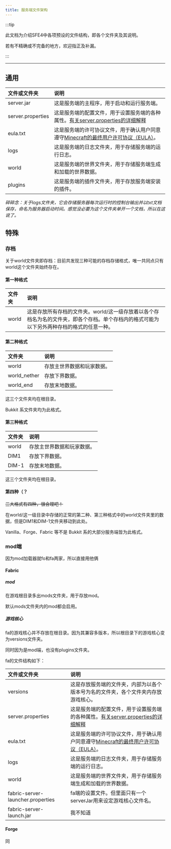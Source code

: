 ```yaml
---
title: 服务端文件架构
---
```


:::tip

此文档为介绍SFE4中各项预设的文件结构，即各个文件夹及其说明。

若有不精确或不完备的地方，欢迎指正及补漏。

:::

-----

## 通用

| 文件或文件夹 | 说明 |
| :--- | :--- |
| server.jar | 这是服务端的主程序，用于启动和运行服务端。 |
| server.properties | 这是服务端的配置文件，用于设置服务端的各种属性。[有关server.properties的详细解释](https://sfe.zxpweb.link/docs/sfe4/mcje/serverproperties) |
| eula.txt | 这是服务端的许可协议文件，用于确认用户同意遵守[Minecraft的最终用户许可协议（EULA）](https://www.minecraft.net/zh-hans/eula)。 |
| logs | 这是服务端的日志文件夹，用于存储服务端的运行日志。 |
| world | 这是服务端的世界文件夹，用于存储服务端生成和加载的世界数据。 |
| plugins | 这是服务端的插件文件夹，用于存放服务端安装的插件。 |

*碎碎念：关于logs文件夹，它会存储服务器每次运行时的控制台输出并以txt文档保存，命名为服务器启动时间。感觉没必要为这个文件夹单开一个文档，所以在这说了。*

## 特殊

### 存档

关于world文件夹即存档：目前共发现三种可能的存档存储格式，唯一共同点只有world这个文件夹始终存在。

#### 第一种格式

| 文件夹 | 说明 |
| :--- | :--- |
| world | 这是存放所有存档的文件夹。world/这一级存放着以各个存档名为名的文件夹，即各个存档。单个存档内的格式可能为以下另外两种存档的格式的任意一种。 |

#### 第二种格式

| 文件夹 | 说明 |
| :--- | :--- |
| world | 存放主世界数据和玩家数据。 |
| world_nether | 存放下界数据。 |
| world_end | 存放末地数据。 |

这三个文件夹均在根目录。

Bukkit 系文件夹均为此格式。

#### 第三种格式

| 文件夹 | 说明 |
| :--- | :--- |
| world | 存放主世界数据和玩家数据。 |
| DIM1 | 存放下界数据。 |
| DIM-1 | 存放末地数据。 |

这三个文件夹均在根目录。

#### 第四种（？

~~三大格式有四种，很合理吧！~~

在world/这一级目录中存储的正常的第二种、第三种格式中的world文件夹里的数据，但是DIM1和DIM-1文件夹移动到此处。

Vanilla、Forge、Fabric 等不是 Bukkit 系的大部分服务端皆为此格式。

### mod端

因为mod加载器就fo和fa两家，所以直接用他俩

#### Fabric

##### mod

在游戏根目录多出mods文件夹，用于存放mod。

默认mods文件夹内的mod都会启用。

##### 游戏核心

fa的游戏核心并不存放在根目录。因为其兼容多版本，所以根目录下的游戏核心变为versions文件夹。

同时因为是mod端，也没有plugins文件夹。

fa的文件结构如下：

| 文件或文件夹 | 说明 |
| :--- | :--- |
| versions | 这是存放服务端的文件夹，内部为以各个版本号为名的文件夹，各个文件夹内存放游戏核心。 |
| server.properties | 这是服务端的配置文件，用于设置服务端的各种属性。[有关server.properties的详细解释](https://sfe.zxpweb.link/docs/sfe4/mcje/serverproperties) |
| eula.txt | 这是服务端的许可协议文件，用于确认用户同意遵守[Minecraft的最终用户许可协议（EULA）](https://www.minecraft.net/zh-hans/eula)。 |
| logs | 这是服务端的日志文件夹，用于存储服务端的运行日志。 |
| world | 这是服务端的世界文件夹，用于存储服务端生成和加载的世界数据。 |
| fabric-server-launcher.properties | fa端的设置文件。但里面只有一个serverJar用来设定游戏核心文件名。 |
| fabric-server-launch.jar | 我不知道 |


#### Forge

同
